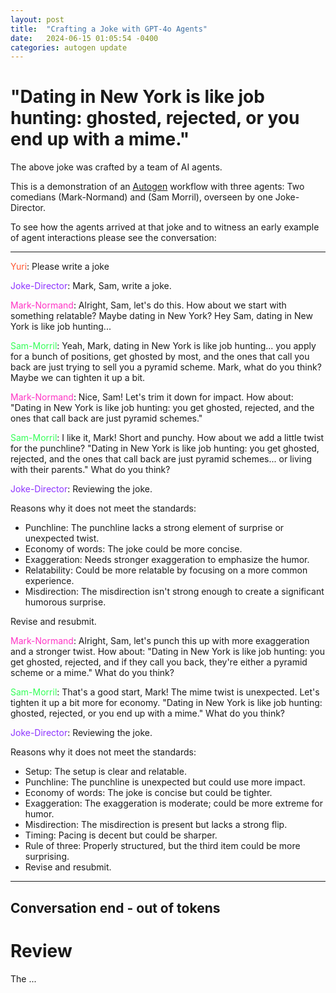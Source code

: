 ```yaml
---
layout: post
title:  "Crafting a Joke with GPT-4o Agents"
date:   2024-06-15 01:05:54 -0400
categories: autogen update
---
```


# "Dating in New York is like job hunting: ghosted, rejected, or you end up with a mime."

The above joke was crafted by a team of AI agents.  

This is a demonstration of an [Autogen](https://github.com/microsoft/autogen) workflow with three agents: Two comedians (Mark-Normand) and (Sam Morril), overseen by one Joke-Director.

To see how the agents arrived at that joke and to witness an early example of agent interactions please see the conversation:

--------------------------------------------------------------------------------
<span style="color: #FF5733;">Yuri</span>: Please write a joke

<span style="color: #8D33FF;">Joke-Director</span>: 
Mark, Sam, write a joke.

<span style="color: #FF33C4;">Mark-Normand</span>: 
Alright, Sam, let's do this. How about we start with something relatable? Maybe dating in New York?
Hey Sam, dating in New York is like job hunting...

<span style="color: #33FF57;">Sam-Morril</span>: 
Yeah, Mark, dating in New York is like job hunting... you apply for a bunch of positions, get ghosted by most, and the ones that call you back are just trying to sell you a pyramid scheme. Mark, what do you think? Maybe we can tighten it up a bit.

<span style="color: #FF33C4;">Mark-Normand</span>: 
Nice, Sam! Let's trim it down for impact. How about: "Dating in New York is like job hunting: you get ghosted, rejected, and the ones that call back are just pyramid schemes."

<span style="color: #33FF57;">Sam-Morril</span>: 
I like it, Mark! Short and punchy. How about we add a little twist for the punchline? "Dating in New York is like job hunting: you get ghosted, rejected, and the ones that call back are just pyramid schemes... or living with their parents." What do you think?

<span style="color: #8D33FF;">Joke-Director</span>: 
Reviewing the joke.

Reasons why it does not meet the standards:

- Punchline: The punchline lacks a strong element of surprise or unexpected twist.
- Economy of words: The joke could be more concise.
- Exaggeration: Needs stronger exaggeration to emphasize the humor.
- Relatability: Could be more relatable by focusing on a more common experience.
- Misdirection: The misdirection isn't strong enough to create a significant humorous surprise.

Revise and resubmit.

<span style="color: #FF33C4;">Mark-Normand</span>: 
Alright, Sam, let's punch this up with more exaggeration and a stronger twist. How about: "Dating in New York is like job hunting: you get ghosted, rejected, and if they call you back, they're either a pyramid scheme or a mime." What do you think?

<span style="color: #33FF57;">Sam-Morril</span>: 
That's a good start, Mark! The mime twist is unexpected. Let's tighten it up a bit more for economy. "Dating in New York is like job hunting: ghosted, rejected, or you end up with a mime." What do you think?

<span style="color: #8D33FF;">Joke-Director</span>: 
Reviewing the joke.

Reasons why it does not meet the standards:

- Setup: The setup is clear and relatable.
- Punchline: The punchline is unexpected but could use more impact.
- Economy of words: The joke is concise but could be tighter.
- Exaggeration: The exaggeration is moderate; could be more extreme for humor.
- Misdirection: The misdirection is present but lacks a strong flip.
- Timing: Pacing is decent but could be sharper.
- Rule of three: Properly structured, but the third item could be more surprising.
- Revise and resubmit.

---
Conversation end - out of tokens
---

# Review

The ...